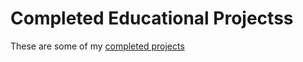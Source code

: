 # Completed Educational Projectss
These are some of my [completed projects](https://gashawmg.github.io/see-portfolio/)

